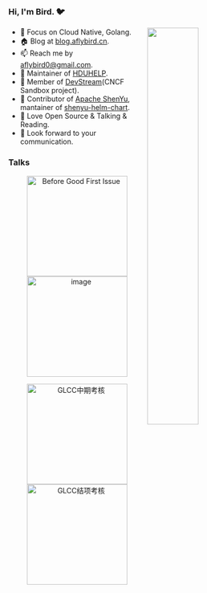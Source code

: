 ### Hi, I'm Bird. 🐦

<a href="https://github.com/aFlyBird0?tab=repositories">
  <img align="right" src="https://github-readme-stats.vercel.app/api?username=aFlyBird0&show_icons=true&hide_border=true&count_private=true" width="45%" />
</a>

- 🌱 Focus on Cloud Native, Golang.
- 🏠 Blog at [blog.aflybird.cn](https://blog.aflybird.cn).
- 📫 Reach me by aflybird0@gmail.com.
- 🧑 Maintainer of [HDUHELP](https://github.com/hduhelp).
- 🏰 Member of [DevStream](https://github.com/devstream-io/devstream)(CNCF Sandbox project).
- 👶 Contributor of [Apache ShenYu](https://github.com/apache/shenyu), mantainer of [shenyu-helm-chart](https://github.com/apache/shenyu-helm-chart).
- 📖 Love Open Source & Talking & Reading.
- 👋 Look forward to your communication.

### Talks

<p align="center"> 
<a href="https://www.bilibili.com/video/BV19T411m7ak/">
  <img height="200" src="https://user-images.githubusercontent.com/36830265/213650570-3bf580f8-fc1b-4db3-96da-6c2547389a31.png" alt="Before Good First Issue" />
</a>

<a href="https://www.bilibili.com/video/BV1ka411h7Bw/">
  <img height="200" alt="image" src="https://user-images.githubusercontent.com/36830265/213651418-6b33f509-b996-4736-a53d-f00a5de35548.png" alt="自然辩证法演讲">
</a>
</p>

<p align="center"> 
<a href="https://www.bilibili.com/video/BV1YN4y1V7Rf">
  <img height="200" src="https://user-images.githubusercontent.com/36830265/213651956-ea8fa231-e485-46c7-abd5-b7e73176aa2d.png" alt="GLCC中期考核" />
</a>


<a href="https://www.bilibili.com/video/BV1tR4y1R774">
  <img height="200" src="https://user-images.githubusercontent.com/36830265/213652020-a16eae26-f549-48d0-8198-132122b18f73.png" alt="GLCC结项考核" />
</a>
</p>


<!-- - Certifications
<p align="center"> 
  <a href="https://www.credly.com/badges/59c69146-58a7-471d-a908-bc5a0b7f5f6f">
    <img width="200" height="200" src="https://images.credly.com/size/680x680/images/0004a828-38f8-4f4a-847c-a271adfc986a/image.png" alt="trophy" />
  </a>
  &nbsp;&nbsp;&nbsp;&nbsp;&nbsp;&nbsp;
  <a href="https://www.credly.com/badges/af3fd3e9-2afe-4994-96ee-2fa4a9967cfe">
    <img width="200" height="200" src="https://images.credly.com/size/680x680/images/85286156-5fa6-458e-ae00-7887360a025d/image.png" alt="trophy" />
  </a>
</p> -->
